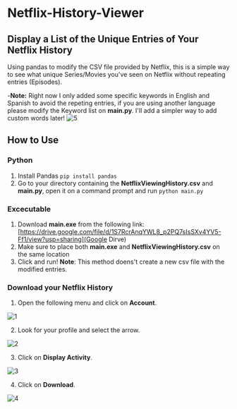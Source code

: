 # Netflix-History-Viewer
## Display a List of the Unique Entries of Your Netflix History 
Using pandas to modify the CSV file provided by Netflix, this is a simple way to see what unique Series/Movies you've seen on Netflix without repeating entries (Episodes).

-**Note:** Right now I only added some specific keywords in English and Spanish to avoid the repeting entries, if you are using another language please modify the Keyword list on
**main.py**. I'll add a simpler way to add custom words later!
![5](https://github.com/Riczap/Netflix-History-Viewer/assets/77018982/a3d9f7e8-842e-420e-82c4-34549a4ff0ac)

## How to Use
### Python
1. Install Pandas `pip install pandas`
2. Go to your directory containing the **NetflixViewingHistory.csv** and **main.py**, open it on a command prompt and run `python main.py`

### Excecutable
1. Download **main.exe** from the following link: [https://drive.google.com/file/d/1S7RcrAnqYWL8_p2PQ7sIsSXv4YV5-Ff1/view?usp=sharing](Google Dirve)
2. Make sure to place both **main.exe** and **NetflixViewingHistory.csv** on the same location
3. Click and run!
**Note**: This method doens't create a new csv file with the modified entries.

### Download your Netflix History
1. Open the following menu and click on **Account**.

![1](https://github.com/Riczap/Netflix-History-Viewer/assets/77018982/a0edf7e5-d1dc-4d2a-9870-202dc7f0b168)


2.  Look for your profile and select the arrow.

![2](https://github.com/Riczap/Netflix-History-Viewer/assets/77018982/d614396a-0f66-46b2-81c8-98a936c2fca6)

3. Click on **Display Activity**.

![3](https://github.com/Riczap/Netflix-History-Viewer/assets/77018982/75700405-23ad-450e-8c59-ba43f65d6e2b)

4. Click on **Download**.

![4](https://github.com/Riczap/Netflix-History-Viewer/assets/77018982/3f25905e-befa-4557-9d88-a0ce4e805465)

